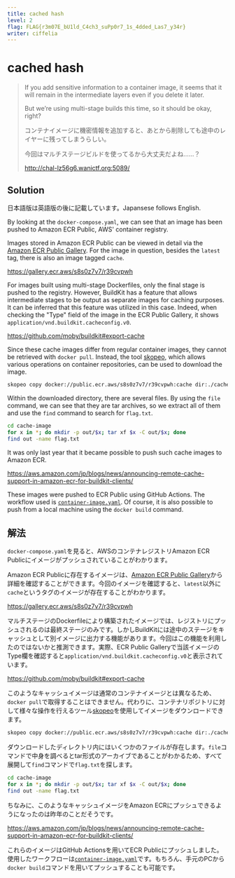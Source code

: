```yaml
---
title: cached hash
level: 2
flag: FLAG{r3m07E_bU1ld_C4ch3_suPp0r7_1s_4dded_Las7_y34r}
writer: ciffelia
---
```


# cached hash

> If you add sensitive information to a container image, it seems that it will remain in the intermediate layers even if you delete it later.
>
> But we’re using multi-stage builds this time, so it should be okay, right?
>
> コンテナイメージに機密情報を追加すると、あとから削除しても途中のレイヤーに残ってしまうらしい。
>
> 今回はマルチステージビルドを使ってるから大丈夫だよね……？
>
> http://chal-lz56g6.wanictf.org:5089/

## Solution

日本語版は英語版の後に記載しています。Japansese follows English.

By looking at the `docker-compose.yaml`, we can see that an image has been pushed to Amazon ECR Public, AWS' container registry.

Images stored in Amazon ECR Public can be viewed in detail via the [Amazon ECR Public Gallery](https://gallery.ecr.aws/). For the image in question, besides the `latest` tag, there is also an image tagged `cache`.

https://gallery.ecr.aws/s8s0z7v7/r39cvpwh

For images built using multi-stage Dockerfiles, only the final stage is pushed to the registry. However, BuildKit has a feature that allows intermediate stages to be output as separate images for caching purposes. It can be inferred that this feature was utilized in this case. Indeed, when checking the "Type" field of the image in the ECR Public Gallery, it shows `application/vnd.buildkit.cacheconfig.v0`.

https://github.com/moby/buildkit#export-cache

Since these cache images differ from regular container images, they cannot be retrieved with `docker pull`. Instead, the tool [skopeo](https://github.com/containers/skopeo), which allows various operations on container repositories, can be used to download the image.

```sh
skopeo copy docker://public.ecr.aws/s8s0z7v7/r39cvpwh:cache dir:./cache-image
```

Within the downloaded directory, there are several files. By using the `file` command, we can see that they are tar archives, so we extract all of them and use the `find` command to search for `flag.txt`.

```sh
cd cache-image
for x in *; do mkdir -p out/$x; tar xf $x -C out/$x; done
find out -name flag.txt
```

It was only last year that it became possible to push such cache images to Amazon ECR.

https://aws.amazon.com/jp/blogs/news/announcing-remote-cache-support-in-amazon-ecr-for-buildkit-clients/

These images were pushed to ECR Public using GitHub Actions. The workflow used is [`container-image.yaml`](src/.github/workflows/container-image.yaml). Of course, it is also possible to push from a local machine using the `docker build` command.

## 解法

`docker-compose.yaml`を見ると、AWSのコンテナレジストリAmazon ECR Publicにイメージがプッシュされていることがわかります。

Amazon ECR Publicに存在するイメージは、[Amazon ECR Public Gallery](https://gallery.ecr.aws/)から詳細を確認することができます。今回のイメージを確認すると、`latest`以外に`cache`というタグのイメージが存在することがわかります。

https://gallery.ecr.aws/s8s0z7v7/r39cvpwh

マルチステージのDockerfileにより構築されたイメージでは、レジストリにプッシュされるのは最終ステージのみです。しかしBuildKitには途中のステージをキャッシュとして別イメージに出力する機能があります。今回はこの機能を利用したのではないかと推測できます。実際、ECR Public Galleryで当該イメージのType欄を確認すると`application/vnd.buildkit.cacheconfig.v0`と表示されています。

https://github.com/moby/buildkit#export-cache

このようなキャッシュイメージは通常のコンテナイメージとは異なるため、`docker pull`で取得することはできません。代わりに、コンテナリポジトリに対して様々な操作を行えるツール[skopeo](https://github.com/containers/skopeo)を使用してイメージをダウンロードできます。

```sh
skopeo copy docker://public.ecr.aws/s8s0z7v7/r39cvpwh:cache dir:./cache-image
```

ダウンロードしたディレクトリ内にはいくつかのファイルが存在します。`file`コマンドで中身を調べるとtar形式のアーカイブであることがわかるため、すべて展開して`find`コマンドで`flag.txt`を探します。

```sh
cd cache-image
for x in *; do mkdir -p out/$x; tar xf $x -C out/$x; done
find out -name flag.txt
```

ちなみに、このようなキャッシュイメージをAmazon ECRにプッシュできるようになったのは昨年のことだそうです。

https://aws.amazon.com/jp/blogs/news/announcing-remote-cache-support-in-amazon-ecr-for-buildkit-clients/

これらのイメージはGitHub Actionsを用いてECR Publicにプッシュしました。使用したワークフローは[`container-image.yaml`](src/.github/workflows/container-image.yaml)です。もちろん、手元のPCから`docker build`コマンドを用いてプッシュすることも可能です。
